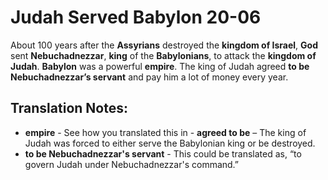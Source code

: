Judah Served Babylon 20-06
============================


About 100 years after the **Assyrians** destroyed the **kingdom
of Israel**, **God** sent **Nebuchadnezzar**, **king** of the
**Babylonians**, to attack the **kingdom of Judah**.  **Babylon** was a
powerful **empire**. The king of Judah agreed **to be Nebuchadnezzar’s
servant** and pay him a lot of money every year.

Translation Notes:
------------------

-   **empire** - See how you translated this in -   **agreed to be**
– The king of Judah was forced to either serve the
    Babylonian king or be destroyed.
-   **to be Nebuchadnezzar's servant** - This could be translated as,
    “to govern Judah under Nebuchadnezzar's command.”

